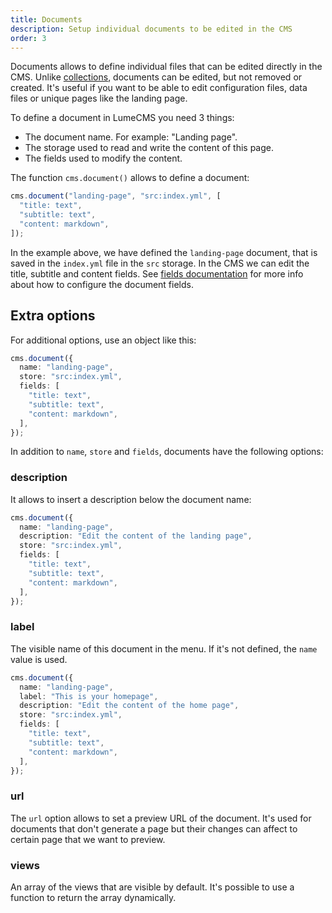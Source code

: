 ```yaml
---
title: Documents
description: Setup individual documents to be edited in the CMS
order: 3
---
```


Documents allows to define individual files that can be edited directly in the
CMS. Unlike [collections](collections.md), documents can be edited, but not
removed or created. It's useful if you want to be able to edit configuration
files, data files or unique pages like the landing page.

To define a document in LumeCMS you need 3 things:

- The document name. For example: "Landing page".
- The storage used to read and write the content of this page.
- The fields used to modify the content.

The function `cms.document()` allows to define a document:

```ts
cms.document("landing-page", "src:index.yml", [
  "title: text",
  "subtitle: text",
  "content: markdown",
]);
```

In the example above, we have defined the `landing-page` document, that is saved
in the `index.yml` file in the `src` storage. In the CMS we can edit the title,
subtitle and content fields. See [fields documentation](../fields/index.md) for
more info about how to configure the document fields.

## Extra options

For additional options, use an object like this:

```ts
cms.document({
  name: "landing-page",
  store: "src:index.yml",
  fields: [
    "title: text",
    "subtitle: text",
    "content: markdown",
  ],
});
```

In addition to `name`, `store` and `fields`, documents have the following
options:

### description

It allows to insert a description below the document name:

```ts
cms.document({
  name: "landing-page",
  description: "Edit the content of the landing page",
  store: "src:index.yml",
  fields: [
    "title: text",
    "subtitle: text",
    "content: markdown",
  ],
});
```

### label

The visible name of this document in the menu. If it's not defined, the `name`
value is used.

```ts
cms.document({
  name: "landing-page",
  label: "This is your homepage",
  description: "Edit the content of the home page",
  store: "src:index.yml",
  fields: [
    "title: text",
    "subtitle: text",
    "content: markdown",
  ],
});
```

### url

The `url` option allows to set a preview URL of the document. It's used for
documents that don't generate a page but their changes can affect to certain
page that we want to preview.

### views

An array of the views that are visible by default. It's possible to use a
function to return the array dynamically.
